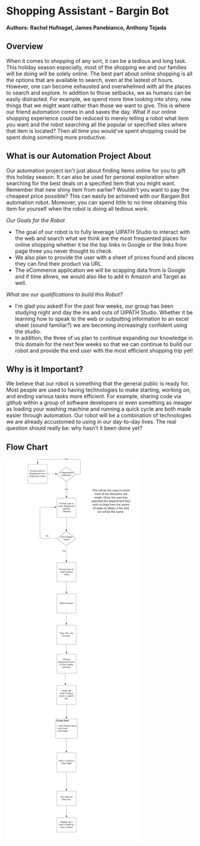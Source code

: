 # Shopping Assistant -  Bargin Bot
**Authors:**
**Rachel Hufnagel, James Panebianco, Anthony Tejada**

## Overview
When it comes to shopping of any sort, it can be a tedious and long task. This holiday season especially, most of the shopping we and our families will be doing will be solely online. The best part about online shopping is all the options that are available to search, even at the lastest of hours. However, one can become exhausted and overwhelmed with all the places to search and explore. In addition to those setbacks, we as humans can be easily distracted. For example, we spend more time looking into shiny, new things that we might want rather than those we want to give. This is where our friend automation comes in and saves the day. What if our online shopping experience could be reduced to merely telling a robot what item you want and the robot searching all the popular or specified sites where that item is located? Then all time you would've spent shopping could be spent doing something more productive.
 
## What is our Automation Project About
Our automation project isn't just about finding items online for you to gift this holiday season. It can also be used for personal exploration when searching for the best deals on a specified item that you might want. Remember that new shiny item from earlier? Wouldn't you want to pay the cheapest price possible? This can easily be achieved with our Bargain Bot automation robot. Moreover, you can spend little to no time obtaining this item for yourself when the robot is doing all tedious work.
 
*Our Goals for the Robot*
 
- The goal of our robot is to fully leverage UIPATH Studio to interact with the web and search what we think are the most frequented places for online shopping whether it be the top links in Google or the links from page three you never thought to check. 
- We also plan to provide the user with a sheet of prices found and places they can find their product via URL. 
- The eCommerce application we will be scapping data from is Google and if time allows, we would also like to add in Amazon and Target as well.
 
*What are our qualifications to build this Robot?*
 
- I'm glad you asked! For the past few weeks, our group has been studying night and day the ins and outs of UIPATH Studio. Whether it be learning how to speak to the web or outputting information to an excel sheet (sound familiar?) we are becoming increasingly confident using the studio. 
- In addition, the three of us plan to continue expanding our knowledge in this domain for the next few weeks so that we can continue to build our robot and provide the end user with the most efficient shopping trip yet!
 
## Why is it Important? 
We believe that our robot is something that the general public is ready for. Most people are used to having technologies to make starting, working on, and ending various tasks more efficient. For example, sharing code via github within a group of software developers or even something as meager as loading your washing machine and running a quick cycle are both made easier through automation. Our robot will be a combination of technologies we are already accustomed to using in our day-to-day lives. The real question should really be: why hasn't it been done yet?


## Flow Chart

![Flow Chart Diagram](https://github.com/201019-UiPath/JAR-CarsApp/blob/main/Shopping%20Assistant%20FlowChart.png)